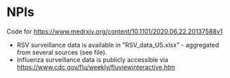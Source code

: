 # NPIs

Code for https://www.medrxiv.org/content/10.1101/2020.06.22.20137588v1

* RSV surveillance data is available in "RSV_data_US.xlsx" - aggregated from several sources (see file). 
* Influenza surveillance data is publicly accessible via https://www.cdc.gov/flu/weekly/fluviewinteractive.htm



